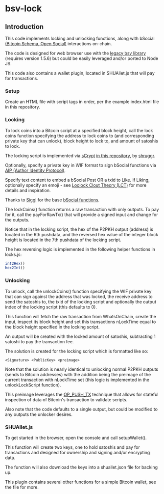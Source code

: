 # bsv-lock

## Introduction

This code implements locking and unlocking functions, along with bSocial [(Bitcoin Schema, Open Social)](https://bitcoinschema.org/) interactions on-chain.

The code is designed for web browser use with the [legacy bsv library](https://github.com/moneybutton/bsv/tree/bsv-legacy) (requires version 1.5.6) but could be easily leveraged and/or ported to Node JS.

This code also contains a wallet plugin, located in SHUAllet.js that will pay for transactions.

### Setup

Create an HTML file with script tags in order, per the example index.html file in this repository.

### Locking

To lock coins into a Bitcoin script at a specified block height, call the lock coins function specifying the address to lock coins to (and corresponding private key that can unlock), block height to lock to, and amount of satoshis to lock.

The locking script is implemented via [sCrypt](https://scrypt.io/) [in this repository](https://github.com/shruggr/lockup), by [shruggr](https://github.com/shruggr).

Optionally, specify a private key in WIF format to sign bSocial functions via [AIP (Author Identity Protocol)](https://github.com/attilaaf/AUTHOR_IDENTITY_PROTOCOL).

Specify text content to embed a bSocial Post OR a txid to Like. If Liking, optionally specify an emoji - see [Loolock Clout Theory (LCT)](https://jadwahab.gitbook.io/loolock-clout-theory-lct/) for more details and inspiration.

Thanks to [Siggi](https://github.com/icellan) for the base [bSocial functions](https://github.com/icellan/bsocial).

The lockCoins() function returns a raw transaction with only outputs. To pay for it, call the payForRawTx() that will provide a signed input and change for the outputs.

Notice that in the locking script, the hex of the P2PKH output (address) is located in the 6th pushdata, and the reversed hex value of the integer block height is located in the 7th pushdata of the locking script.

The hex reversing logic is implemented in the following helper functions in locks.js:

```JavaScript
int2Hex()
hex2Int()
```

### Unlocking

To unlock, call the unlockCoins() function specifying the WIF private key that can sign against the address that was locked, the receive address to send the satoshis to, the txid of the locking script and optionally the output index of the locking script (this defaults to 0).

This function will fetch the raw transaction from WhatsOnChain, create the input, inspect its block height and set this transactions nLockTime equal to the block height specified in the locking script.

An output will be created with the locked amount of satoshis, subtracting 1 satoshi to pay the transaction fee.

The solution is created for the locking script which is formatted like so:

```
<Signature> <PublicKey> <preimage>
```

Note that the solution is nearly identical to unlocking normal P2PKH outputs (sends to Bitcoin addresses) with the addition being the preimage of the current transaction with nLockTime set (this logic is implemented in the unlockLockScript function).

This preimage leverages the [OP_PUSH_TX](https://xiaohuiliu.medium.com/op-push-tx-3d3d279174c1) technique that allows for stateful inspection of data of Bitcoin's transaction to validate scripts.

Also note that the code defaults to a single output, but could be modified to any outputs the unlocker desires.

### SHUAllet.js

To get started in the browser, open the console and call setupWallet().

This function will create two keys, one to hold satoshis and pay for transactions and designed for ownership and signing and/or encrypting data.

The function will also download the keys into a shuallet.json file for backing up.

This plugin contains several other functions for a simple Bitcoin wallet, see the file for more.

